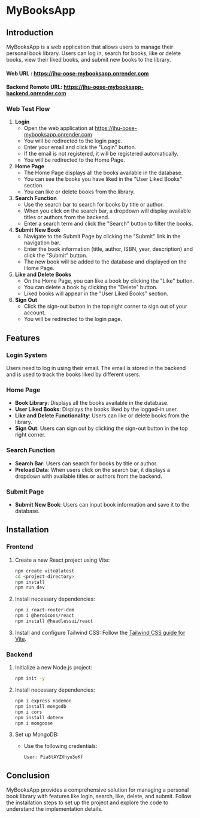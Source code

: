 # MyBooksApp

## Introduction

MyBooksApp is a web application that allows users to manage their personal book library. Users can log in, search for books, like or delete books, view their liked books, and submit new books to the library.

#### Web URL : https://jhu-oose-mybooksapp.onrender.com

#### Backend Remote URL: https://jhu-oose-mybooksapp-backend.onrender.com



### Web Test Flow

1. **Login**
   - Open the web application at https://jhu-oose-mybooksapp.onrender.com
   - You will be redirected to the login page.
   - Enter your email and click the "Login" button.
   - If the email is not registered, it will be registered automatically.
   - You will be redirected to the Home Page.
2. **Home Page**
   - The Home Page displays all the books available in the database.
   - You can see the books you have liked in the "User Liked Books" section.
   - You can like or delete books from the library.
3. **Search Function**
   - Use the search bar to search for books by title or author.
   - When you click on the search bar, a dropdown will display available titles or authors from the backend.
   - Enter a search term and click the "Search" button to filter the books.
4. **Submit New Book**
   - Navigate to the Submit Page by clicking the "Submit" link in the navigation bar.
   - Enter the book information (title, author, ISBN, year, description) and click the "Submit" button.
   - The new book will be added to the database and displayed on the Home Page.
5. **Like and Delete Books**
   - On the Home Page, you can like a book by clicking the "Like" button.
   - You can delete a book by clicking the "Delete" button.
   - Liked books will appear in the "User Liked Books" section.
6. **Sign Out**
   - Click the sign-out button in the top right corner to sign out of your account.
   - You will be redirected to the login page.



## Features

### Login System
Users need to log in using their email. The email is stored in the backend and is used to track the books liked by different users.

### Home Page
- **Book Library**: Displays all the books available in the database.
- **User Liked Books**: Displays the books liked by the logged-in user.
- **Like and Delete Functionality**: Users can like or delete books from the library.
- **Sign Out**: Users can sign out by clicking the sign-out button in the top right corner.

### Search Function
- **Search Bar**: Users can search for books by title or author.
- **Preload Data**: When users click on the search bar, it displays a dropdown with available titles or authors from the backend.

### Submit Page
- **Submit New Book**: Users can input book information and save it to the database.





## Installation

### Frontend

1. Create a new React project using Vite:
    ```bash
    npm create vite@latest
    cd <project-directory>
    npm install
    npm run dev
    ```

2. Install necessary dependencies:
    ```bash
    npm i react-router-dom
    npm i @heroicons/react
    npm install @headlessui/react
    ```

3. Install and configure Tailwind CSS:
    Follow the [Tailwind CSS guide for Vite](https://tailwindcss.com/docs/guides/vite).

### Backend

1. Initialize a new Node.js project:
    ```bash
    npm init -y
    ```

2. Install necessary dependencies:
    ```bash
    npm i express nodemon
    npm install mongodb
    npm i cors
    npm install dotenv
    npm i mongoose
    ```

3. Set up MongoDB:
    - Use the following credentials:
        ```
        User: Pia8tAYZXhyu3eKf
        ```

## Conclusion

MyBooksApp provides a comprehensive solution for managing a personal book library with features like login, search, like, delete, and submit. Follow the installation steps to set up the project and explore the code to understand the implementation details.
